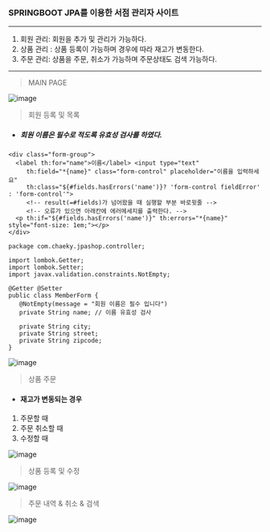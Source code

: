 ### SPRINGBOOT JPA를 이용한 서점 관리자 사이트

***

1. 회원 관리: 회원을 추가 및 관리가 가능하다.
2. 상품 관리 : 상품 등록이 가능하며 경우에 따라 재고가 변동한다.
3. 주문 관리: 상품을 주문, 취소가 가능하며 주문상태도 검색 가능하다.

***

> MAIN PAGE

![image](https://user-images.githubusercontent.com/59947533/94013921-c99bf200-fde5-11ea-9727-d938770a617f.png)  


> 회원 등록 및 목록

* ##### 회원 이름은 필수로 적도록 유효성 검사를 하였다.

```
<div class="form-group">
  <label th:for="name">이름</label> <input type="text"
     th:field="*{name}" class="form-control" placeholder="이름을 입력하세요"
     th:class="${#fields.hasErrors('name')}? 'form-control fieldError' : 'form-control'">
     <!-- result(=#fields)가 넘어왔을 때 실행할 부분 바로윗줄 -->
     <!-- 오류가 있으면 아래칸에 에러메세지를 출력한다. -->
  <p th:if="${#fields.hasErrors('name')}" th:errors="*{name}" style="font-size: 1em;"></p>
</div>
``` 

```
package com.chaeky.jpashop.controller;

import lombok.Getter;
import lombok.Setter;
import javax.validation.constraints.NotEmpty;

@Getter @Setter
public class MemberForm {
   @NotEmpty(message = "회원 이름은 필수 입니다")
   private String name; // 이름 유효성 검사
   
   private String city;
   private String street;
   private String zipcode;
}
```

![image](https://user-images.githubusercontent.com/59947533/94014297-4af38480-fde6-11ea-93c5-1aa24a246b28.png)  

> 상품 주문

* #### 재고가 변동되는 경우
1. 주문할 때
2. 주문 취소할 때
3. 수정할 때

![image](https://user-images.githubusercontent.com/59947533/94014800-fdc3e280-fde6-11ea-8fec-385ba0e1cdf4.png)  

> 상품 등록 및 수정

![image](https://user-images.githubusercontent.com/59947533/94014965-395eac80-fde7-11ea-96e3-ede950567c65.png)  

> 주문 내역 & 취소 & 검색

![image](https://user-images.githubusercontent.com/59947533/94015073-58f5d500-fde7-11ea-9613-840951d3327f.png)  


